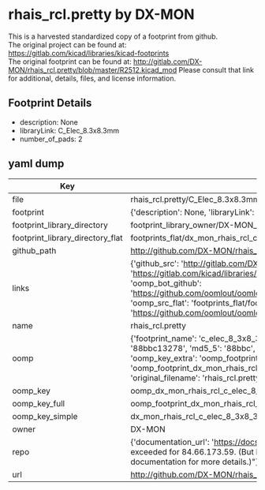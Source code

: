 # rhais_rcl.pretty by DX-MON  
This is a harvested standardized copy of a footprint from github.  
The original project can be found at:  
https://gitlab.com/kicad/libraries/kicad-footprints  
The original footprint can be found at:
http://gitlab.com/DX-MON/rhais_rcl.pretty/blob/master/R2512.kicad_mod
Please consult that link for additional, details, files, and license information.  
## Footprint Details
* description: None  
* libraryLink: C_Elec_8.3x8.3mm  
* number_of_pads: 2  
## yaml dump  
| Key | Value |  
| --- | --- |  
| file | rhais_rcl.pretty/C_Elec_8.3x8.3mm.kicad_mod |  
| footprint | {'description': None, 'libraryLink': 'C_Elec_8.3x8.3mm', 'number_of_pads': 2} |  
| footprint_library_directory | footprint_library_owner/DX-MON_rhais_rcl.pretty |  
| footprint_library_directory_flat | footprints_flat/dx_mon_rhais_rcl_c_elec_8_3x8_3mm/working |  
| github_path | http://github.com/DX-MON/rhais_rcl.pretty/blob/master/C_Elec_8.3x8.3mm.kicad_mod |  
| links | {'github_src': 'http://gitlab.com/DX-MON/rhais_rcl.pretty/blob/master/R2512.kicad_mod', 'github_src_repo': 'https://gitlab.com/kicad/libraries/kicad-footprints', 'oomp_bot': 'footprints/dx_mon_rhais_rcl_c_elec_8_3x8_3mm/working', 'oomp_bot_github': 'https://github.com/oomlout/oomlout_oomp_footprint_bot/tree/main/footprints/dx_mon_rhais_rcl_c_elec_8_3x8_3mm/working', 'oomp_src_flat': 'footprints_flat/footprints_flat/dx_mon_rhais_rcl_c_elec_8_3x8_3mm/working', 'oomp_src_flat_github': 'https://github.com/oomlout/oomlout_oomp_footprint_src/tree/main/footprints_flat/dx_mon_rhais_rcl_c_elec_8_3x8_3mm/working'} |  
| name | rhais_rcl.pretty |  
| oomp | {'footprint_name': 'c_elec_8_3x8_3mm', 'library_name': 'rhais_rcl', 'md5': '88bbc132785cbbf948c9e5947886c470', 'md5_10': '88bbc13278', 'md5_5': '88bbc', 'md5_6': '88bbc1', 'oomp_key': 'oomp_dx_mon_rhais_rcl_c_elec_8_3x8_3mm', 'oomp_key_extra': 'oomp_footprint_dx_mon_rhais_rcl_c_elec_8_3x8_3mm', 'oomp_key_full': 'oomp_footprint_dx_mon_rhais_rcl_c_elec_8_3x8_3mm_88bbc1', 'oomp_key_simple': 'dx_mon_rhais_rcl_c_elec_8_3x8_3mm', 'original_filename': 'rhais_rcl.pretty/C_Elec_8.3x8.3mm.kicad_mod', 'owner_name': 'dx_mon'} |  
| oomp_key | oomp_dx_mon_rhais_rcl_c_elec_8_3x8_3mm |  
| oomp_key_full | oomp_footprint_dx_mon_rhais_rcl_c_elec_8_3x8_3mm |  
| oomp_key_simple | dx_mon_rhais_rcl_c_elec_8_3x8_3mm |  
| owner | DX-MON |  
| repo | {'documentation_url': 'https://docs.github.com/rest/overview/resources-in-the-rest-api#rate-limiting', 'message': "API rate limit exceeded for 84.66.173.59. (But here's the good news: Authenticated requests get a higher rate limit. Check out the documentation for more details.)"} |  
| url | http://github.com/DX-MON/rhais_rcl.pretty |  

